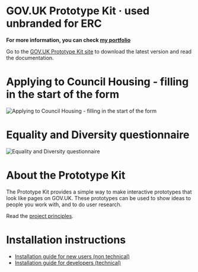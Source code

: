 # GOV.UK Prototype Kit · used unbranded for ERC

**For more information, you can check [my portfolio](https://stephanie.chezleskrus.com/erc.html)**

Go to the [GOV.UK Prototype Kit site](https://govuk-prototype-kit.herokuapp.com/docs) to download the latest version and read the documentation.

# Applying to Council Housing - filling in the start of the form
![Applying to Council Housing - filling in the start of the form](https://github.com/stephanie-K/ERCproto01/blob/master/CBL.gif "housing form in action")

# Equality and Diversity questionnaire
![Equality and Diversity questionnaire](https://github.com/stephanie-K/ERCproto01/blob/master/equality.gif "Equality and diversity questionnaire in action")


# About the Prototype Kit

The Prototype Kit provides a simple way to make interactive prototypes that look like pages on GOV.UK. These prototypes can be used to show ideas to people you work with, and to do user research.

Read the [project principles](https://govuk-prototype-kit.herokuapp.com/docs/principles).


# Installation instructions

- [Installation guide for new users (non technical)](https://govuk-prototype-kit.herokuapp.com/docs/install/introduction)
- [Installation guide for developers (technical)](https://govuk-prototype-kit.herokuapp.com/docs/install/developer-install-instructions)



